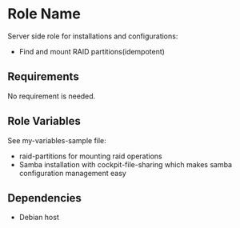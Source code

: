 Role Name
=========
Server side role for installations and configurations:
- Find and mount RAID partitions(idempotent)

Requirements
------------
No requirement is needed.

Role Variables
--------------
See my-variables-sample file:
- raid-partitions for mounting raid operations
- Samba installation with cockpit-file-sharing which makes samba configuration management easy

Dependencies
------------
- Debian host